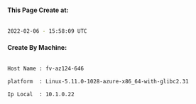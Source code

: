 
   
#### This Page Create at:

```bash

2022-02-06 - 15:58:09 UTC

```

#### Create By Machine:

```bash

Host Name : fv-az124-646

platform  : Linux-5.11.0-1028-azure-x86_64-with-glibc2.31

Ip Local  : 10.1.0.22

```

